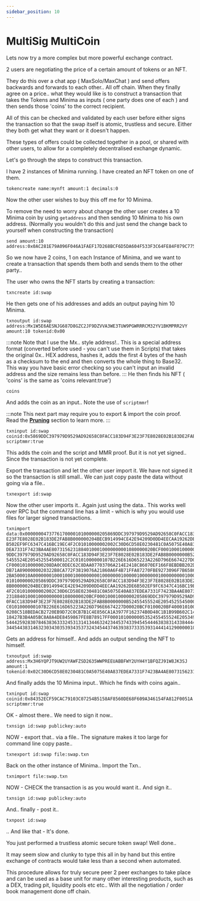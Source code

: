 ```yaml
---
sidebar_position: 10
---
```

  
# MultiSig MultiCoin

Lets now try a more complex but more powerful exchange contract.

2 users are negotiating the price of a certain amount of tokens or an NFT. 

They do this over a chat app ( MaxSolo/MaxChat ) and send offers backwards and forwards to each other.. All off chain. When they finally agree on a price.. what they would like is to construct a transaction that takes the Tokens and Minima as inputs ( one party does one of each ) and then sends those 'coins' to the correct recipient.

All of this can be checked and validated by each user before either signs the transaction so that the swap itself is atomic, trustless and secure. Either they both get what they want or it doesn't happen. 

These types of offers could be collected together in a pool, or shared with other users, to allow for a completely decentralised exchange dynamic.

Let's go through the steps to construct this transaction.

I have 2 instances of Minima running. I have created an NFT token on one of them.

~~~~
tokencreate name:mynft amount:1 decimals:0
~~~~

Now the other user wishes to buy this off me for 10 Minima.

To remove the need to worry about change the other user creates a 10 Minima coin by using `getaddress` and then sending 10 Minima to his own address. (Normally you wouldn't do this and just send the change back to yourself when constructing the transaction)

~~~~
send amount:10 address:0x0AC281E79A096F046A1FAEF17D268BCF6D5DA604F533F3C64FE84F079C775FCE
~~~~

So we now have 2 coins, 1 on each Instance of Minima, and we want to create a transaction that spends them both and sends them to the other party..

The user who owns the NFT starts by creating a transaction:

~~~~
txncreate id:swap
~~~~

He then gets one of his addresses and adds an output paying him 10 Minima.

~~~~
txnoutput id:swap address:Mx1W5E6AESNJG687D8GZC2JF9DZVVA3WE3TUW9PGWRRRCM32YV1BKMPRR2VY amount:10 tokenid:0x00
~~~~
:::note
Note that I use the Mx.. style address!.. This is a special address format (converted before used - you can't use them in Scripts) that takes the original 0x.. HEX address, hashes it, adds the first 4 bytes of the hash as a checksum to the end and then converts the whole thing to Base32. This way you have basic error checking so you can't input an invalid address and the size remains less than before.
:::
He then finds his NFT ( 'coins' is the same as 'coins relevant:true')

~~~~
coins
~~~~

And adds the coin as an input.. Note the use of `scriptmmr`!

:::note
This next part may require you to export & import the coin proof. Read the [**Pruning**](/docs/buildonminima/txntutorial/pruning)
section to learn more.
:::

~~~~
txninput id:swap coinid:0x5869DDC397979D9529AD92658C0FACC183D94F3E23F7E8028E02B183DE2FAB8B scriptmmr:true
~~~~

This adds the coin and the script and MMR proof. But it is not yet signed.. Since the transaction is not yet complete.

Export the transaction and let the other user import it. We have not signed it so the transaction is still small.. We can just copy paste the data without going via a file..

~~~~
txnexport id:swap
~~~~

Now the other user imports it.. Again just using the data.. This works well over RPC but the command line has a limit - which is why you would use files for larger signed transactions.

~~~~
txnimport data:0x0000000473776170000101000000205869DDC397979D9529AD92658C0FACC183D94F3 E23F7E8028E02B183DE2FAB8B000000204BECB914994CE42E94209D0DD4EECAA19262DE6 B502EF9FC6347C416BC19EC4F2C01010000002002C30D6CD58E0230481C0A5075E40A837E DEA7331F7423BA4AE80731562318840100010000000001080000020BCF0001000100000020586 9DDC397979D9529AD92658C0FACC183D94F3E23F7E8028E02B183DE2FAB8B0000000B5245 5455524E205452554500012C2C0101000000107B226E616D65223A226D796E6674227D00020B CF000101000000208DA0C0DEC62C8DAA07703706A214E2418C86070EF166F8EBDBB202D4D DB71A8900000020322B8CA772F3819076A21860A6F4B71FFA87270FBE9273096F7B65862AFC 2BA500010A00000001000100010000000001000000010000010000000100000000010000010000 0101000000205869DDC397979D9529AD92658C0FACC183D94F3E23F7E8028E02B183DE2FAB 8B000000204BECB914994CE42E94209D0DD4EECAA19262DE6B502EF9FC6347C416BC19EC 4F2C01010000002002C30D6CD58E0230481C0A5075E40A837EDEA7331F7423BA4AE8073156 2318840100010000000001080000020BCF00010001000000205869DDC397979D9529AD92658C 0FACC183D94F3E23F7E8028E02B183DE2FAB8B0000000B52455455524E205452554500012C2 C0101000000107B226E616D65223A226D796E6674227D00020BCF0100020BF40001010000000 0208C518BEDACB2720EB9D72C0CB7B1C4E856CA1A3977F162374B0D48C1B1B99B602C141 18427B3B4A05BC8A8A4DE8459867FE8B78917FF0001010000005352455455524E205349474E4 5444259283078463836333245313141344632423445374339454544463838314338444434394538 344544383146323034303539343537324345443746393837333539314441412900000100
~~~~

Gets an address for himself.. And adds an output sending the NFT to himself.

~~~~
txnoutput id:swap address:Mx3H6YQPJT9UW2UYAWFZSD2635WWPREEUABBFWY2UYH4Y1BFQZJ91W8JK3SJ amount:1 tokenid:0x02C30D6CD58E0230481C0A5075E40A837EDEA7331F7423BA4AE8073156231884
~~~~

And finally adds the 10 Minima input.. Which he finds with coins again..

~~~~
txninput id:swap coinid:0x84352ECF59CAC79103C07254B5158AF8560DE68F609A346154FA812F0051A scriptmmr:true
~~~~

OK - almost there.. We need to sign it now..

~~~~
txnsign id:swap publickey:auto
~~~~

NOW - export that.. via a file.. The signature makes it too large for command line copy paste..

~~~~
txnexport id:swap file:swap.txn
~~~~

Back on the other instance of Minima.. Import the Txn..

~~~~
txnimport file:swap.txn
~~~~

NOW - CHECK the transaction is as you would want it.. And sign it..

~~~~
txnsign id:swap publickey:auto
~~~~

And.. finally - post it..

~~~~
txnpost id:swap
~~~~

.. And like that - It's done.

You just performed a trustless atomic secure token swap! Well done..

It may seem slow and clunky to type this all in by hand but this entire exchange of contracts would take less than a second when automated.

This procedure allows for truly secure peer 2 peer exchanges to take place and can be used as a base unit for many other interesting products, such as a DEX, trading pit, liquidity pools etc etc.. With all the negotiation / order book management done off chain.
